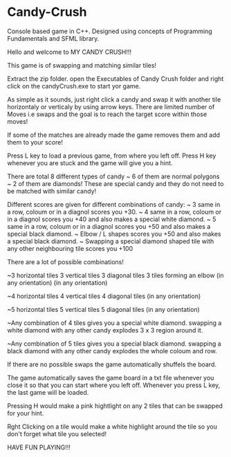 # Candy-Crush
Console based game in C++. Designed using concepts of Programming Fundamentals and SFML library.

Hello and welcome to MY CANDY CRUSH!!!

This game is of swapping and matching similar tiles!

Extract the zip folder.
open the Executables of Candy Crush folder and right click on the candyCrush.exe to start yor game.

As simple as it sounds, just right click a candy and swap it with another tile horizontaly or verticaly by using arrow keys.
There are limited number of Moves i.e swaps and the goal is to reach the target score within those moves!

If some of the matches are already made the game removes them and add them to your score!

Press L key to load a previous game, from where you left off.
Press H key whenever you are stuck and the game will give you a hint. 

There are total 8 different types of candy
  ~ 6 of them are normal polygons
  ~ 2 of them are diamonds! These are special candy and they do not need to be matched with similar candy!

Different scores are given for different combinations of candy:
  ~ 3 same in a row, coloum or in a diagnol scores you +30.
  ~ 4 same in a row, coloum or in a diagnol scores you +40 and also makes a special white diamond.
  ~ 5 same in a row, coloum or in a diagnol scores you +50 and also makes a special black diamond.
  ~ Elbow / L shapes scores you +50 and also makes a special black diamond.
  ~ Swapping a special diamond shaped tile with any other neighbouring tile scores you +100

There are a lot of possible combinations!

  ~3 horizontal tiles      3 vertical tiles       3 diagonal tiles            3 tiles forming an elbow
                                                 (in any orientation)        (in any orientation)

  ~4 horizontal tiles      4 vertical tiles       4 diagonal tiles
                                                 (in any orientation)

  ~5 horizontal tiles      5 vertical tiles       5 diagonal tiles
                                                 (in any orientation)

  ~Any combination of 4 tiles gives you a special white diamond.
   swapping a white diamond with any other candy explodes 3 x 3 region around it.

  ~Any combination of 5 tiles gives you a special black diamond.
   swapping a black diamond with any other candy explodes the whole coloum and row.

If there are no possible swaps the game automatically shuffels the board.

The game automatically saves the game board in a txt file whenever you close it so that you can start where you left off.
Whenever you press L key, the last game will be loaded.

Pressing H would make a pink hightlight on any 2 tiles that can be swapped for your hint.

Rght Clicking on a tile would make a white highlight around the tile so you don't forget what tile you selected!

HAVE FUN PLAYING!!!



 
